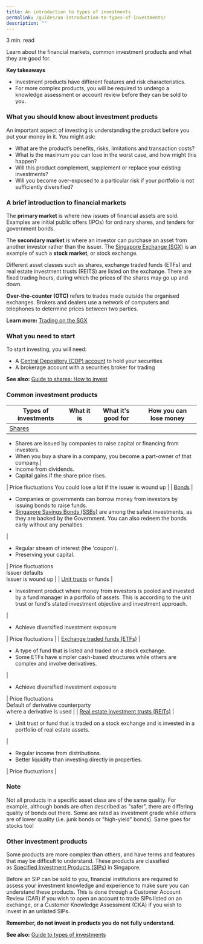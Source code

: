 ```yaml
---
title: An introduction to types of investment​s
permalink: /guides/an-introduction-to-types-of-investments/
description: ""
---
```

3 min. read

Learn about the financial markets, common investment products and what they are good for.

**Key takeaways**

*   Investment products have different features and risk characteristics.
*   For more complex products, you will be required to undergo a knowledge assessment or account review before they can be sold to you.

### What you should know about investment products

An important aspect of investing is understanding the product before you put your money in it. You might ask:

*   What are the product’s benefits, risks, limitations and transaction costs?
*   What is the maximum you can lose in the worst case, and how might this happen?
*   Will this product complement, supplement or replace your existing investments?
*   Will you become over-exposed to a particular risk if your portfolio is not sufficiently diversified?

### A brief introduction to financial markets

The **primary market** is where new issues of financial assets are sold. Examples are initial public offers (IPOs) for ordinary shares, and tenders for government bonds.

The **secondary market** is where an investor can purchase an asset from another investor rather than the issuer. The [Singapore Exchange (SGX)](https://www.sgx.com/) is an example of such a **stock market**, or stock exchange.

Different asset classes such as shares, exchange traded funds (ETFs) and real estate investment trusts (REITS) are listed on the exchange. There are fixed trading hours, during which the prices of the shares may go up and down.

**Over-the-counter (OTC)** refers to trades made outside the organised exchanges. Brokers and dealers use a network of computers and telephones to determine prices between two parties.

**Learn more:** [Trading on the SGX](https://www.sgx.com/beginners-guide-investing)

### What you need to start

To start investing, you will need:

*   A [Central Depository (CDP) account](https://www1.cdp.sgx.com/sgx-cdp-web/login) to hold your securities
*   A brokerage account with a securities broker for trading

**See also:** [Guide to shares: How to invest](/guides/guide-to-shares-how-to-invest)

### Common investment products

| Types of investments | What it is | What it's good for | How you can lose money |
| --- | --- | --- | --- |
| [Shares](/guides/guide-to-shares-what-you-need-to-know-before-you-invest) | 
*   Shares are issued by companies to raise capital or financing from investors.
*   When you buy a share in a company, you become a part-owner of that company.| 
*   Income from dividends.
*   Capital gains if the share price rises.

 | Price fluctuations You could lose a lot if the issuer is wound up |
| [Bonds](/guides/understanding-bonds) | 

*   Companies or governments can borrow money from investors by issuing bonds to raise funds.
*   [Singapore Savings Bonds (SSBs)](https://www.mas.gov.sg/bonds-and-bills/Singapore-Savings-Bonds) are among the safest investments, as they are backed by the Government. You can also redeem the bonds early without any penalties.

 | 

*   Regular stream of interest (the 'coupon').
*   Preserving your capital.

 | Price fluctuations  
Issuer defaults  
Issuer is wound up |
| [Unit trusts](/guides/understanding-unit-trusts) or funds | 

*   Investment product where money from investors is pooled and invested by a fund manager in a portfolio of assets. This is according to the unit trust or fund's stated investment objective and investment approach.

 | 

*   Achieve diversified investment exposure

 | Price fluctuations |
| [Exchange traded funds (ETFs)](/guides/guide-to-etfs-understanding-exchange-traded-funds) | 

*   A type of fund that is listed and traded on a stock exchange.
*   Some ETFs have simpler cash-based structures while others are complex and involve derivatives.

 | 

*   Achieve diversified investment exposure

 | Price fluctuations  
Default of derivative counterparty  
where a derivative is used |
| [Real estate investment trusts (REITs)](/guides/understanding-real-estate-investment-trusts-reits) | 

*   Unit trust or fund that is traded on a stock exchange and is invested in a portfolio of real estate assets.

 | 

*   Regular income from distributions.
*   Better liquidity than investing directly in properties.

 | Price fluctuations |

### Note

Not all products in a specific asset class are of the same quality. For example, although bonds are often described as "safer", there are differing quality of bonds out there. Some are rated as investment grade while others are of lower quality (i.e. junk bonds or "high-yield" bonds). Same goes for stocks too!

### Other investment products

Some products are more complex than others, and have terms and features that may be difficult to understand. These products are classified as [Specified Investment Products (SIPs)](/guides/understanding-specified-investment-products-sips) in Singapore.

Before an SIP can be sold to you, financial institutions are required to assess your investment knowledge and experience to make sure you can understand these products. This is done through a Customer Account Review (CAR) if you wish to open an account to trade SIPs listed on an exchange, or a Customer Knowledge Assessment (CKA) if you wish to invest in an unlisted SIPs.

**Remember, do not invest in products you do not** **fully understand.**

**See also:** [Guide to types of investments](/starter-packs/guide-to-types-of-investments)